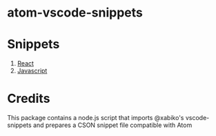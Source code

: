 # atom-vscode-snippets

# Snippets

1. [React](https://github.com/xabikos/vscode-react#snippets)
2. [Javascript](https://github.com/xabikos/vscode-javascript#snippets)

# Credits

This package contains a node.js script that imports @xabiko's vscode-snippets and prepares a CSON snippet file compatible with Atom
